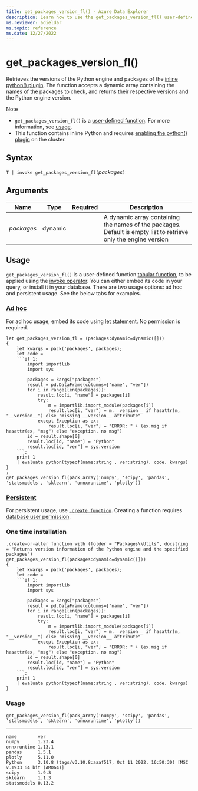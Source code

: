 ```yaml
---
title: get_packages_version_fl() - Azure Data Explorer
description: Learn how to use the get_packages_version_fl() user-defined function in Azure Data Explorer.
ms.reviewer: adieldar
ms.topic: reference
ms.date: 12/27/2022
---
```

# get_packages_version_fl()

Retrieves the versions of the Python engine and packages of the [inline python() plugin](../query/pythonplugin.md).
The function accepts a dynamic array containing the names of the packages to check, and returns their respective versions and the Python engine version.

> [!NOTE]
>
> * `get_packages_version_fl()` is a [user-defined function](../query/functions/user-defined-functions.md). For more information, see [usage](#usage).
> * This function contains inline Python and requires [enabling the python() plugin](../query/pythonplugin.md#enable-the-plugin) on the cluster.

## Syntax

`T | invoke get_packages_version_fl(`*packages*`)`
  
## Arguments

| Name | Type | Required | Description |
|--|--|--|--|
| *packages* | dynamic | | A dynamic array containing the names of the packages. Default is empty list to retrieve only the engine version |

## Usage

`get_packages_version_fl()` is a user-defined function [tabular function](../query/functions/user-defined-functions.md#tabular-function), to be applied using the [invoke operator](../query/invokeoperator.md). You can either embed its code in your query, or install it in your database. There are two usage options: ad hoc and persistent usage. See the below tabs for examples.

### [Ad hoc](#tab/adhoc)

For ad hoc usage, embed its code using [let statement](../query/letstatement.md). No permission is required.

```kusto
let get_packages_version_fl = (packages:dynamic=dynamic([]))
{
    let kwargs = pack('packages', packages);
    let code =
    ```if 1:
        import importlib
        import sys
        
        packages = kargs["packages"]
        result = pd.DataFrame(columns=["name", "ver"])
        for i in range(len(packages)):
            result.loc[i, "name"] = packages[i]
            try:
                m = importlib.import_module(packages[i])
                result.loc[i, "ver"] = m.__version__ if hasattr(m, "__version__") else "missing __version__ attribute"
            except Exception as ex:
                result.loc[i, "ver"] = "ERROR: " + (ex.msg if hasattr(ex, "msg") else "exception, no msg")
        id = result.shape[0]
        result.loc[id, "name"] = "Python"
        result.loc[id, "ver"] = sys.version
    ```;
    print 1
    | evaluate python(typeof(name:string , ver:string), code, kwargs)
}
;
get_packages_version_fl(pack_array('numpy', 'scipy', 'pandas', 'statsmodels', 'sklearn', 'onnxruntime', 'plotly'))
```

### [Persistent](#tab/persistent)

For persistent usage, use [`.create function`](../management/create-function.md).  Creating a function requires [database user permission](../management/access-control/role-based-authorization.md).

### One time installation

```kusto
.create-or-alter function with (folder = "Packages\\Utils", docstring = "Returns version information of the Python engine and the specified packages")
get_packages_version_fl(packages:dynamic=dynamic([]))
{
    let kwargs = pack('packages', packages);
    let code =
    ```if 1:
        import importlib
        import sys
        
        packages = kargs["packages"]
        result = pd.DataFrame(columns=["name", "ver"])
        for i in range(len(packages)):
            result.loc[i, "name"] = packages[i]
            try:
                m = importlib.import_module(packages[i])
                result.loc[i, "ver"] = m.__version__ if hasattr(m, "__version__") else "missing __version__ attribute"
            except Exception as ex:
                result.loc[i, "ver"] = "ERROR: " + (ex.msg if hasattr(ex, "msg") else "exception, no msg")
        id = result.shape[0]
        result.loc[id, "name"] = "Python"
        result.loc[id, "ver"] = sys.version
    ```;
    print 1
    | evaluate python(typeof(name:string , ver:string), code, kwargs)
}
```

### Usage

```kusto
get_packages_version_fl(pack_array('numpy', 'scipy', 'pandas', 'statsmodels', 'sklearn', 'onnxruntime', 'plotly'))
```

---

```kusto
name	    ver
numpy	    1.23.4
onnxruntime	1.13.1
pandas	    1.5.1
plotly	    5.11.0
Python	    3.10.8 (tags/v3.10.8:aaaf517, Oct 11 2022, 16:50:30) [MSC v.1933 64 bit (AMD64)]
scipy	    1.9.3
sklearn	    1.1.3
statsmodels	0.13.2
```